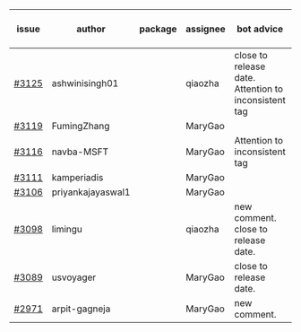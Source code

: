 | issue | author | package | assignee | bot advice | created date of issue | target release date | date from target |
| ------ | ------ | ------ | ------ | ------ | ------ | ------ | :-----: |
| [#3125](https://github.com/Azure/sdk-release-request/issues/3125) | ashwinisingh01 |  | qiaozha | close to release date.  Attention to inconsistent tag | 08-29 | 09-02 | 2 |
| [#3119](https://github.com/Azure/sdk-release-request/issues/3119) | FumingZhang |  | MaryGao |  | 08-24 | 08-26 |  |
| [#3116](https://github.com/Azure/sdk-release-request/issues/3116) | navba-MSFT |  | MaryGao | Attention to inconsistent tag | 08-24 | 09-07 |  |
| [#3111](https://github.com/Azure/sdk-release-request/issues/3111) | kamperiadis |  | MaryGao |  | 08-23 | 08-25 |  |
| [#3106](https://github.com/Azure/sdk-release-request/issues/3106) | priyankajayaswal1 |  | MaryGao |  | 08-22 | 09-05 |  |
| [#3098](https://github.com/Azure/sdk-release-request/issues/3098) | limingu |  | qiaozha | new comment. close to release date.  | 08-18 | 08-31 | 0 |
| [#3089](https://github.com/Azure/sdk-release-request/issues/3089) | usvoyager |  | MaryGao | close to release date.  | 08-12 | 08-29 | -1 |
| [#2971](https://github.com/Azure/sdk-release-request/issues/2971) | arpit-gagneja |  | MaryGao | new comment. | 07-04 | 09-30 |  |
